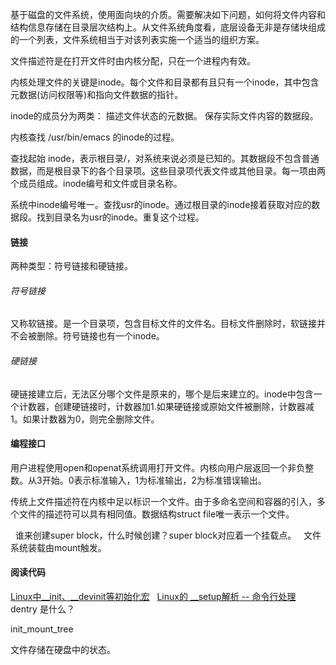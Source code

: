 基于磁盘的文件系统，使用面向块的介质。需要解决如下问题，如何将文件内容和结构信息存储在目录层次结构上。从文件系统角度看，底层设备无非是存储块组成的一个列表，文件系统相当于对该列表实施一个适当的组织方案。


文件描述符是在打开文件时由内核分配，只在一个进程内有效。

内核处理文件的关键是inode。每个文件和目录都有且只有一个inode，其中包含元数据(访问权限等)和指向文件数据的指针。

inode的成员分为两类：
描述文件状态的元数据。
保存实际文件内容的数据段。

内核查找 /usr/bin/emacs 的inode的过程。

查找起始 inode，表示根目录/，对系统来说必须是已知的。其数据段不包含普通数据，而是根目录下的各个目录项。这些目录项代表文件或其他目录。每一项由两个成员组成。inode编号和文件或目录名称。

系统中inode编号唯一。查找usr的inode。通过根目录的inode接着获取对应的数据段。找到目录名为usr的inode。重复这个过程。

#### 链接
两种类型：符号链接和硬链接。

###### 符号链接
又称软链接。是一个目录项，包含目标文件的文件名。目标文件删除时，软链接并不会被删除。符号链接也有一个inode。

###### 硬链接
硬链接建立后，无法区分哪个文件是原来的，哪个是后来建立的。inode中包含一个计数器，创建硬链接时，计数器加1.如果硬链接或原始文件被删除，计数器减1。如果计数器为0，则完全删除文件。

#### 编程接口
用户进程使用open和openat系统调用打开文件。内核向用户层返回一个非负整数。从3开始。0表示标准输入，1为标准输出，2为标准错误输出。

传统上文件描述符在内核中足以标识一个文件。由于多命名空间和容器的引入，多个文件的描述符可以具有相同值。数据结构struct file唯一表示一个文件。

 
谁来创建super block，什么时候创建？super block对应着一个挂载点。
 
文件系统装载由mount触发。

#### 阅读代码
[Linux中__init、__devinit等初始化宏](http://blog.csdn.net/yinwei520/article/details/6646933)
 
[Linux的 __setup解析 -- 命令行处理](http://blog.csdn.net/wh_19910525/article/details/42779943)
 
dentry 是什么？

init_mount_tree

文件存储在硬盘中的状态。
